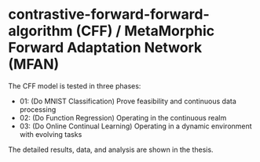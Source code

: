 # contrastive-forward-forward-algorithm (CFF) / MetaMorphic Forward Adaptation Network (MFAN)
The CFF model is tested in three phases:

* 01: (Do MNIST Classification) Prove feasibility and continuous data processing
* 02: (Do Function Regression) Operating in the continuous realm
* 03: (Do Online Continual Learning) Operating in a dynamic environment with evolving tasks

The detailed results, data, and analysis are shown in the thesis.
